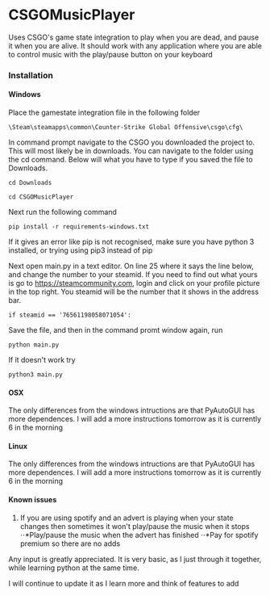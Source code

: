 # CSGOMusicPlayer

Uses CSGO's game state integration to play when you are dead, and pause it when you are alive. It should work with any application where you are able to control music with the play/pause button on your keyboard


### Installation

#### Windows

Place the gamestate integration file in the following folder

	\Steam\steamapps\common\Counter-Strike Global Offensive\csgo\cfg\

In command prompt navigate to the CSGO you downloaded the project to. This will most likely be in downloads. You can navigate to the folder using the cd command. Below will what you have to type if you saved the file to Downloads.

	cd Downloads

	cd CSGOMusicPlayer

Next run the following command

	pip install -r requirements-windows.txt

If it gives an error like pip is not recognised, make sure you have python 3 installed, or trying using pip3 instead of pip

Next open main.py in a text editor. On line 25 where it says the line below, and change the number to your steamid. If you need to find out what yours is go to https://steamcommunity.com, login and click on your profile picture in the top right. You steamid will be the number that it shows in the address bar.

	if steamid == '76561198058071054':

Save the file, and then in the command promt window again, run

	python main.py

If it doesn't work try

	python3 main.py

#### OSX

The only differences from the windows intructions are that PyAutoGUI has more dependences. I will add a more instructions tomorrow as it is currently 6 in the morning

#### Linux

The only differences from the windows intructions are that PyAutoGUI has more dependences. I will add a more instructions tomorrow as it is currently 6 in the morning
	
#### Known issues
	
1. If you are using spotify and an advert is playing when your state changes then sometimes it won't play/pause the music when it stops
⋅⋅*Play/pause the music when the advert has finished
⋅⋅*Pay for spotify premium so there are no adds

Any input is greatly appreciated. It is very basic, as I just through it together, while learning python at the same time.

I will continue to update it as I learn more and think of features to add
